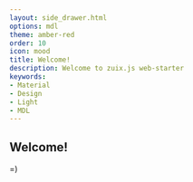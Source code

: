 ```yaml
---
layout: side_drawer.html
options: mdl
theme: amber-red
order: 10
icon: mood
title: Welcome!
description: Welcome to zuix.js web-starter
keywords:
- Material
- Design
- Light
- MDL
---
```


## Welcome!

=)
